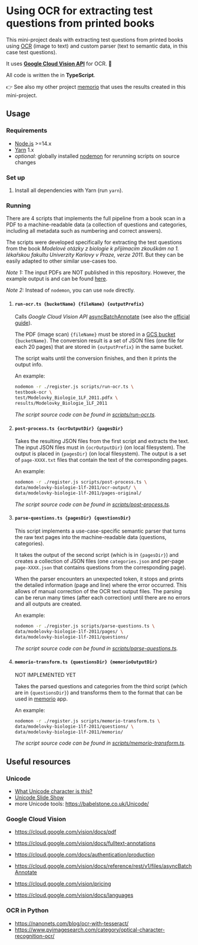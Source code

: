 # Using OCR for extracting test questions from printed books

This mini-project deals with extracting test questions from printed books
using [OCR](https://en.wikipedia.org/wiki/Optical_character_recognition) (image to text)
and custom parser (text to semantic data, in this case test questions).

It uses **[Google Cloud Vision API](https://cloud.google.com/vision)** for OCR. 👀

All code is written the in **TypeScript**.

👉 See also my other project [memorio](https://github.com/pokusew/memorio) that uses the results created in
this mini-project.


## Usage


### Requirements

* [Node.js](https://nodejs.org/) >=14.x
* [Yarn](https://yarnpkg.com/) 1.x
* _optional:_ globally installed [nodemon](https://nodemon.io/) for rerunning scripts on source changes


### Set up

1. Install all dependencies with Yarn (run `yarn`).


### Running

There are 4 scripts that implements the full pipeline from a book scan in a PDF to a machine-readable data
(a collection of questions and categories, including all metadata such as numbering and correct answers).

The scripts were developed specifically for extracting the test questions from the book
_Modelové otázky z biologie k přijímacím zkouškám na 1. lékařskou fakultu Univerzity Karlovy v Praze, verze
2011_. But they can be easily adapted to other similar use-cases too.

_Note 1:_ The input PDFs are NOT published in this repository. However, the example output is and can be
found [here](./data/modelovky-biologie-1lf-2011/questions).

_Note 2:_ Instead of `nodemon`, you can use `node` directly.


1. #### `run-ocr.ts {bucketName} {fileName} {outputPrefix}`

   Calls _Google Cloud Vision API_
   [asyncBatchAnnotate](https://cloud.google.com/vision/docs/reference/rest/v1/files/asyncBatchAnnotate)
   (see also the [official guide](https://cloud.google.com/vision/docs/pdf)).

   The PDF (image scan) `{fileName}` must be stored in
   a [GCS bucket](https://cloud.google.com/storage/docs/key-terms#buckets) `{bucketName}`. The conversion
   result is a set of JSON files (one file for each 20 pages) that are stored in `{outputPrefix}` in the same
   bucket.

   The script waits until the conversion finishes, and then it prints the output info.

   An example:
   ```bash
   nodemon -r ./register.js scripts/run-ocr.ts \
   testbook-ocr \
   test/Modelovky_Biologie_1LF_2011.pdfx \
   results/Modelovky_Biologie_1LF_2011
   ```

   _The script source code can be found in [scripts/run-ocr.ts](./scripts/run-ocr.ts)._



2. #### `post-process.ts {ocrOutputDir} {pagesDir}`

   Takes the resulting JSON files from the first script and extracts the text. The input JSON files must
   in `{ocrOutputDir}` (on local filesystem). The output is placed in `{pagesDir}` (on local filesystem). The
   output is a set of `page-XXXX.txt` files that contain the text of the corresponding pages.

   An example:
   ```bash
   nodemon -r ./register.js scripts/post-process.ts \
   data/modelovky-biologie-1lf-2011/ocr-output/ \
   data/modelovky-biologie-1lf-2011/pages-original/
   ```

   _The script source code can be found in [scripts/post-process.ts](./scripts/post-process.ts)._



3. #### `parse-questions.ts {pagesDir} {questionsDir}`

   This script implements a use-case-specific semantic parser that turns the raw text pages into the
   machine-readable data (questions, categories).

   It takes the output of the second script (which is in `{pagesDir}`) and creates a collection of JSON
   files (one `categories.json` and per-page `page-XXXX.json` that contains questions from the corresponding
   page).

   When the parser encounters an unexpected token, it stops and prints the detailed information (page and
   line) where the error occurred. This allows of manual correction of the OCR text output files. The parsing
   can be rerun many times (after each correction) until there are no errors and all outputs are created.

   An example:
   ```bash
   nodemon -r ./register.js scripts/parse-questions.ts \
   data/modelovky-biologie-1lf-2011/pages/ \
   data/modelovky-biologie-1lf-2011/questions/
   ```

   _The script source code can be found in [scripts/parse-questions.ts](./scripts/parse-questions.ts)._



4. #### `memorio-transform.ts {questionsDir} {memorioOutputDir}`

   NOT IMPLEMENTED YET

   Takes the parsed questions and categories from the third script (which are in `{questionsDir}`)
   and transforms them to the format that can be used in [memorio](https://github.com/pokusew/memorio) app.

   An example:
   ```bash
   nodemon -r ./register.js scripts/memorio-transform.ts \
   data/modelovky-biologie-1lf-2011/questions/ \
   data/modelovky-biologie-1lf-2011/memorio/
   ```

   _The script source code can be found in [scripts/memorio-transform.ts](./scripts/memorio-transform.ts)._



## Useful resources


### Unicode

* [What Unicode character is this?](https://babelstone.co.uk/Unicode/whatisit.html)
* [Unicode Slide Show](https://babelstone.co.uk/Unicode/unicode.html)
* more Unicode tools: https://babelstone.co.uk/Unicode/


### Google Cloud Vision

* https://cloud.google.com/vision/docs/pdf
* https://cloud.google.com/vision/docs/fulltext-annotations

* https://cloud.google.com/docs/authentication/production

* https://cloud.google.com/vision/docs/reference/rest/v1/files/asyncBatchAnnotate

* https://cloud.google.com/vision/pricing
* https://cloud.google.com/vision/docs/languages


### OCR in Python

* https://nanonets.com/blog/ocr-with-tesseract/
* https://www.pyimagesearch.com/category/optical-character-recognition-ocr/
